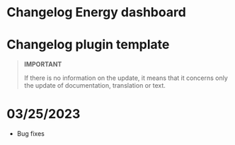 # Changelog Energy dashboard

# Changelog plugin template

>**IMPORTANT**
>
>If there is no information on the update, it means that it concerns only the update of documentation, translation or text.

# 03/25/2023

- Bug fixes